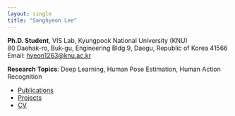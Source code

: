 ```yaml
---
layout: single
title: "Sanghyeon Lee"
---
```


**Ph.D. Student**, VIS Lab, Kyungpook National University (KNU)  
80 Daehak-ro, Buk-gu, Engineering Bldg.9, Daegu, Republic of Korea 41566  
Email: [hyeon1263@knu.ac.kr](mailto:hyeon1263@knu.ac.kr)

**Research Topics**: Deep Learning, Human Pose Estimation, Human Action Recognition

- [Publications](/publications/)
- [Projects](/projects/)
- [CV](/cv/) <!-- 원하면 PDF 링크 -->
